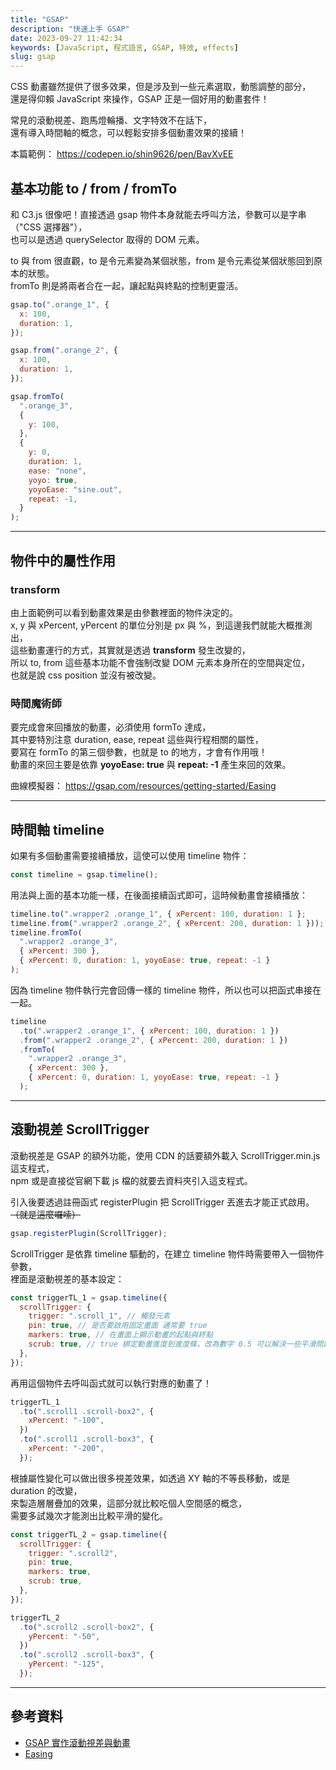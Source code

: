 ```yaml
---
title: "GSAP"
description: "快速上手 GSAP"
date: 2023-09-27 11:42:34
keywords: [JavaScript, 程式語言, GSAP, 特效, effects]
slug: gsap
---
```


CSS 動畫雖然提供了很多效果，但是涉及到一些元素選取，動態調整的部分，  
還是得仰賴 JavaScript 來操作，GSAP 正是一個好用的動畫套件！

常見的滾動視差、跑馬燈輪播、文字特效不在話下，  
還有導入時間軸的概念，可以輕鬆安排多個動畫效果的接續！

本篇範例： https://codepen.io/shin9626/pen/BavXvEE

## 基本功能 to / from / fromTo

和 C3.js 很像吧！直接透過 gsap 物件本身就能去呼叫方法，參數可以是字串（"CSS 選擇器"），  
也可以是透過 querySelector 取得的 DOM 元素。

to 與 from 很直觀，to 是令元素變為某個狀態，from 是令元素從某個狀態回到原本的狀態。  
fromTo 則是將兩者合在一起，讓起點與終點的控制更靈活。

```js
gsap.to(".orange_1", {
  x: 100,
  duration: 1,
});

gsap.from(".orange_2", {
  x: 100,
  duration: 1,
});

gsap.fromTo(
  ".orange_3",
  {
    y: 100,
  },
  {
    y: 0,
    duration: 1,
    ease: "none",
    yoyo: true,
    yoyoEase: "sine.out",
    repeat: -1,
  }
);
```

---

## 物件中的屬性作用

### transform

由上面範例可以看到動畫效果是由參數裡面的物件決定的。  
x, y 與 xPercent, yPercent 的單位分別是 px 與 %，到這邊我們就能大概推測出，  
這些動畫運行的方式，其實就是透過 **transform** 發生改變的，  
所以 to, from 這些基本功能不會強制改變 DOM 元素本身所在的空間與定位，  
也就是說 css position 並沒有被改變。

### 時間魔術師

要完成會來回播放的動畫，必須使用 formTo 達成，  
其中要特別注意 duration, ease, repeat 這些與行程相關的屬性，  
要寫在 formTo 的第三個參數，也就是 to 的地方，才會有作用哦！  
動畫的來回主要是依靠 **yoyoEase: true** 與 **repeat: -1** 產生來回的效果。

曲線模擬器： https://gsap.com/resources/getting-started/Easing

---

## 時間軸 timeline

如果有多個動畫需要接續播放，這使可以使用 timeline 物件：

```js
const timeline = gsap.timeline();
```

用法與上面的基本功能一樣，在後面接續函式即可，這時候動畫會接續播放：

```js
timeline.to(".wrapper2 .orange_1", { xPercent: 100, duration: 1 };
timeline.from(".wrapper2 .orange_2", { xPercent: 200, duration: 1 }));
timeline.fromTo(
  ".wrapper2 .orange_3",
  { xPercent: 300 },
  { xPercent: 0, duration: 1, yoyoEase: true, repeat: -1 }
);
```

因為 timeline 物件執行完會回傳一樣的 timeline 物件，所以也可以把函式串接在一起。

```js
timeline
  .to(".wrapper2 .orange_1", { xPercent: 100, duration: 1 })
  .from(".wrapper2 .orange_2", { xPercent: 200, duration: 1 })
  .fromTo(
    ".wrapper2 .orange_3",
    { xPercent: 300 },
    { xPercent: 0, duration: 1, yoyoEase: true, repeat: -1 }
  );
```

---

## 滾動視差 ScrollTrigger

滾動視差是 GSAP 的額外功能，使用 CDN 的話要額外載入 ScrollTrigger.min.js 這支程式，  
npm 或是直接從官網下載 js 檔的就要去資料夾引入這支程式。

引入後要透過註冊函式 registerPlugin 把 ScrollTrigger 丟進去才能正式啟用。  
~~（就是這麼囉嗦）~~

```js
gsap.registerPlugin(ScrollTrigger);
```

ScrollTrigger 是依靠 timeline 驅動的，在建立 timeline 物件時需要帶入一個物件參數，  
裡面是滾動視差的基本設定：

```js
const triggerTL_1 = gsap.timeline({
  scrollTrigger: {
    trigger: ".scroll_1", // 觸發元素
    pin: true, // 是否要啟用固定畫面 通常要 true
    markers: true, // 在畫面上顯示動畫的起點與終點
    scrub: true, // true 綁定動畫進度到進度條，改為數字 0.5 可以解決一些平滑問題
  },
});
```

再用這個物件去呼叫函式就可以執行對應的動畫了！

```js
triggerTL_1
  .to(".scroll1 .scroll-box2", {
    xPercent: "-100",
  })
  .to(".scroll1 .scroll-box3", {
    xPercent: "-200",
  });
```

根據屬性變化可以做出很多視差效果，如透過 XY 軸的不等長移動，或是 duration 的改變，  
來製造層層疊加的效果，這部分就比較吃個人空間感的概念，  
需要多試幾次才能測出比較平滑的變化。

```js
const triggerTL_2 = gsap.timeline({
  scrollTrigger: {
    trigger: ".scroll2",
    pin: true,
    markers: true,
    scrub: true,
  },
});

triggerTL_2
  .to(".scroll2 .scroll-box2", {
    yPercent: "-50",
  })
  .to(".scroll2 .scroll-box3", {
    yPercent: "-125",
  });
```

---

## 參考資料

- [GSAP 實作滾動視差與動畫](https://sleet-berry-8a9.notion.site/GSAP-ddc5d9cf73b94b6fa16bd0d6a637482b)
- [Easing](https://gsap.com/resources/getting-started/Easing/)
